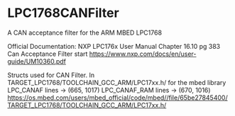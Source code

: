 # LPC1768CANFilter
A CAN acceptance filter for the ARM MBED LPC1768

Official Documentation:
    NXP LPC176x User Manual Chapter 16.10
    pg 383 Can Acceptance Filter start
    https://www.nxp.com/docs/en/user-guide/UM10360.pdf

Structs used for CAN Filter. In TARGET_LPC1768/TOOLCHAIN_GCC_ARM/LPC17xx.h/ for the mbed library
    LPC_CANAF lines -> (665, 1017)
    LPC_CANAF_RAM lines -> (670, 1016)
    https://os.mbed.com/users/mbed_official/code/mbed//file/65be27845400/TARGET_LPC1768/TOOLCHAIN_GCC_ARM/LPC17xx.h/
